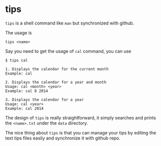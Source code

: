 tips
====

`tips` is a shell command like `man` but synchronized with github. 


The usage is 

`tips <name>`

Say you need to get the usage of `cal` command, you can use

```
$ tips cal

1. Displays the calendar for the current month
Example: cal

2. Displays the calendar for a year and month
Usage: cal <month> <year>
Example: cal 8 2014

3. Displays the calendar for a year
Usage: cal <year>
Example: cal 2014
```

The design of `tips` is really straightforward, it simply searches and prints the `<name>.txt` under the `data` directory. 

The nice thing about `tips` is that you can manage your tips by editing the text tips files easily and synchronize it with github repo.
